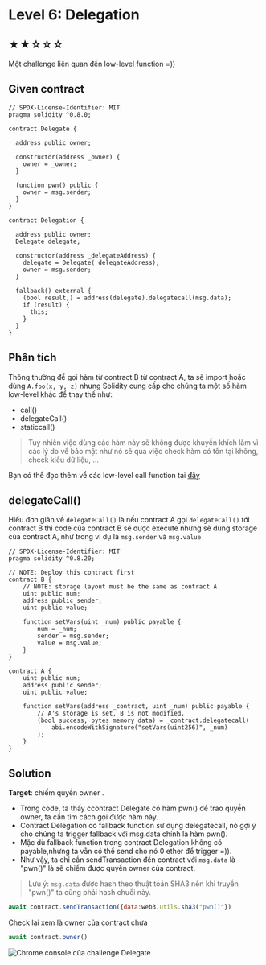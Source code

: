 # Level 6: Delegation
## ★★☆☆☆
Một challenge liên quan đến low-level function =))
## Given contract
```solidity
// SPDX-License-Identifier: MIT
pragma solidity ^0.8.0;

contract Delegate {

  address public owner;

  constructor(address _owner) {
    owner = _owner;
  }

  function pwn() public {
    owner = msg.sender;
  }
}

contract Delegation {

  address public owner;
  Delegate delegate;

  constructor(address _delegateAddress) {
    delegate = Delegate(_delegateAddress);
    owner = msg.sender;
  }

  fallback() external {
    (bool result,) = address(delegate).delegatecall(msg.data);
    if (result) {
      this;
    }
  }
}
```
## Phân tích
Thông thường để gọi hàm từ contract B từ contract A, ta sẽ import hoặc dùng ``A.foo(x, y, z)`` nhưng Solidity cung cấp cho chúng ta một số hàm low-level khác để thay thế như:
- call()
- delegateCall()
- staticcall() 

>Tuy nhiên việc dùng các hàm này sẽ không được khuyến khích lắm vì các lý do về bảo mật như nó sẽ qua việc check hàm có tồn tại không, check kiểu dữ liệu, ...

Bạn có thể đọc thêm về các low-level call function tại [đây](https://solidity-by-example.org/call/)  


## delegateCall()
Hiểu đơn giản về ``delegateCall()`` là nếu contract A gọi ``delegateCall()`` tới contract B thì code của contract B sẽ được execute nhưng sẽ dùng storage của contract A, như trong ví dụ là ``msg.sender`` và ``msg.value``
```solidity
// SPDX-License-Identifier: MIT
pragma solidity ^0.8.20;

// NOTE: Deploy this contract first
contract B {
    // NOTE: storage layout must be the same as contract A
    uint public num;
    address public sender;
    uint public value;

    function setVars(uint _num) public payable {
        num = _num;
        sender = msg.sender;
        value = msg.value;
    }
}

contract A {
    uint public num;
    address public sender;
    uint public value;

    function setVars(address _contract, uint _num) public payable {
        // A's storage is set, B is not modified.
        (bool success, bytes memory data) = _contract.delegatecall(
            abi.encodeWithSignature("setVars(uint256)", _num)
        );
    }
}

```
## Solution
**Target**: chiếm quyền owner .  
- Trong code, ta thấy ccontract Delegate có hàm pwn() để trao quyền owner, ta cần tìm cách gọi được hàm này.
- Contract Delegation có fallback function sử dụng delegatecall, nó gợi ý cho chúng ta trigger fallback với msg.data chính là hàm pwn().
- Mặc dù fallback function trong contract Delegation không có payable,nhưng ta vẫn có thể send cho nó 0 ether để trigger =)).
- Như vậy, ta chỉ cần sendTransaction đến contract với ``msg.data`` là "pwn()" là sẽ chiếm được quyền owner của contract.  

> Lưu ý: ``msg.data`` được hash theo thuật toán SHA3 nên khi truyền "pwn()" ta cũng phải hash chuỗi này.
```javascript
await contract.sendTransaction({data:web3.utils.sha3("pwn()"})
```
Check lại xem là owner của contract chưa
```javascript
await contract.owner()
```
![Chrome console của challenge Delegate](https://minhdai-aws.s3.ap-southeast-1.amazonaws.com/delegate.png )




